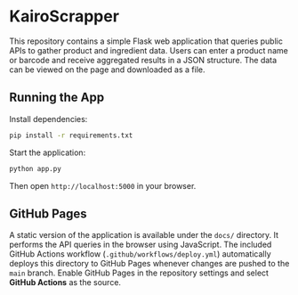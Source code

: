 # KairoScrapper

This repository contains a simple Flask web application that queries public APIs to gather product and ingredient data. Users can enter a product name or barcode and receive aggregated results in a JSON structure. The data can be viewed on the page and downloaded as a file.

## Running the App

Install dependencies:

```bash
pip install -r requirements.txt
```

Start the application:

```bash
python app.py
```

Then open `http://localhost:5000` in your browser.

## GitHub Pages

A static version of the application is available under the `docs/` directory.
It performs the API queries in the browser using JavaScript. The included
GitHub Actions workflow (`.github/workflows/deploy.yml`) automatically deploys
this directory to GitHub Pages whenever changes are pushed to the `main`
branch. Enable GitHub Pages in the repository settings and select **GitHub
Actions** as the source.
